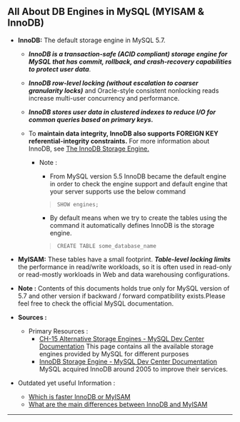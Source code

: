 


## All About DB Engines in MySQL (MYISAM & InnoDB)


 - **InnoDB:** The default storage engine in MySQL 5.7. 
	 - ***InnoDB is a transaction-safe (ACID compliant) storage engine for MySQL that has commit, rollback, and crash-recovery capabilities to protect user data***. 
	 
	 - ***InnoDB row-level locking (without escalation to coarser granularity locks)*** and Oracle-style consistent nonlocking reads increase multi-user concurrency and performance.
	 -  ***InnoDB stores user data in clustered indexes to reduce I/O for common queries based on primary keys.*** 
	
	 - To **maintain data integrity, InnoDB also supports FOREIGN KEY referential-integrity constraints.** For more information about InnoDB, see [ The InnoDB Storage Engine.](http://dev.mysql.com/doc/refman/5.7/en/innodb-storage-engine.htm)
	 
		 - Note : 
			 - From MySQL version 5.5 InnoDB became the default engine in order to check the engine support and default engine that your server supports use the below command  
	 
	          >```SHOW engines;```
	          
			 - By default means when we try to create the tables using the command it automatically defines InnoDB is the storage engine.
			 > ```CREATE TABLE some_database_name```
			 

 
 
 - **MyISAM:** These tables have a small footprint. ***Table-level locking limits*** the performance in read/write workloads, so it is often used in read-only or read-mostly workloads in Web and data warehousing configurations.



 - **Note :**
    Contents of this documents holds true only for MySQL version of 5.7 and other version if backward / forward compatibility exists.Please feel free to check the official MySQL documentation.

 - **Sources :**
	 - Primary Resources :
		 - [CH-15 Alternative Storage Engines - MySQL Dev Center Documentation](http://dev.mysql.com/doc/refman/5.7/en/storage-engines.html)
 This page contains all the available storage engines provided by MySQL for different purposes 
		 - [InnoDB Storage Engine - MySQL Dev Center Documentation](http://dev.mysql.com/doc/refman/5.7/en/innodb-storage-engine.html)
   MySQL acquired InnoDB around 2005 to improve their services.
   
 - Outdated yet useful Information :
	 - [Which is faster InnoDB or MyISAM](http://dba.stackexchange.com/questions/17431/which-is-faster-innodb-or-myisam)
	 - [What are the main differences between InnoDB and MyISAM](http://dba.stackexchange.com/questions/1/what-are-the-main-differences-between-innodb-and-myisam) 


----------


